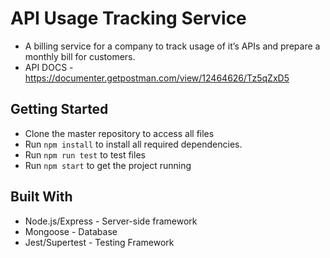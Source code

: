 # API Usage Tracking Service

- A billing service for a company to track usage of it’s APIs and prepare a monthly bill for customers.
- API DOCS - https://documenter.getpostman.com/view/12464626/Tz5qZxD5  <br />


## Getting Started
- Clone the master repository to access all files
- Run ``` npm install ``` to install all required dependencies.
- Run ```npm run test``` to test files
- Run ```npm start``` to get the project running

## Built With
- Node.js/Express - Server-side framework
- Mongoose - Database
- Jest/Supertest - Testing Framework
